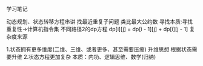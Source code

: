 学习笔记

动态规划、状态转移方程串讲
找最近重复子问题 类比最大公约数
寻找本质:寻找重复性->计算机指令集
不同路径2的dp方程 dp[i][j] = dp[i - 1][j] + dp[i][j - 1]
复杂度来源

1.状态拥有更多维度(二维、三维、或者更多、甚至需要压缩)
升维思想 根据状态需要升维
2.状态方程更加复杂
本质：内功、逻辑思维、数学(归纳)

